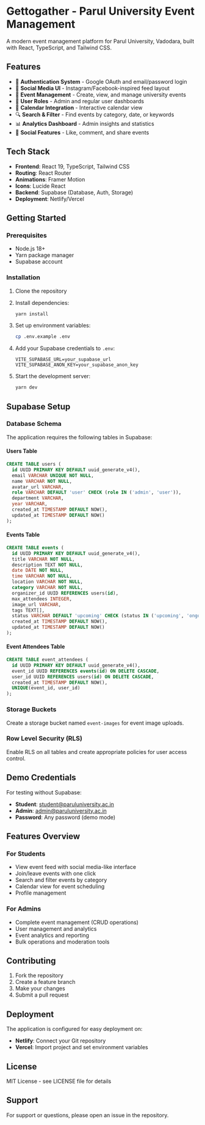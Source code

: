 # Gettogather - Parul University Event Management

A modern event management platform for Parul University, Vadodara, built with React, TypeScript, and Tailwind CSS.

## Features

- 🔐 **Authentication System** - Google OAuth and email/password login
- 📱 **Social Media UI** - Instagram/Facebook-inspired feed layout
- 🎯 **Event Management** - Create, view, and manage university events
- 👥 **User Roles** - Admin and regular user dashboards
- 📅 **Calendar Integration** - Interactive calendar view
- 🔍 **Search & Filter** - Find events by category, date, or keywords
- 📊 **Analytics Dashboard** - Admin insights and statistics
- 💬 **Social Features** - Like, comment, and share events

## Tech Stack

- **Frontend**: React 19, TypeScript, Tailwind CSS
- **Routing**: React Router
- **Animations**: Framer Motion
- **Icons**: Lucide React
- **Backend**: Supabase (Database, Auth, Storage)
- **Deployment**: Netlify/Vercel

## Getting Started

### Prerequisites

- Node.js 18+ 
- Yarn package manager
- Supabase account

### Installation

1. Clone the repository
2. Install dependencies:
   ```bash
   yarn install
   ```

3. Set up environment variables:
   ```bash
   cp .env.example .env
   ```
   
4. Add your Supabase credentials to `.env`:
   ```
   VITE_SUPABASE_URL=your_supabase_url
   VITE_SUPABASE_ANON_KEY=your_supabase_anon_key
   ```

5. Start the development server:
   ```bash
   yarn dev
   ```

## Supabase Setup

### Database Schema

The application requires the following tables in Supabase:

#### Users Table
```sql
CREATE TABLE users (
  id UUID PRIMARY KEY DEFAULT uuid_generate_v4(),
  email VARCHAR UNIQUE NOT NULL,
  name VARCHAR NOT NULL,
  avatar_url VARCHAR,
  role VARCHAR DEFAULT 'user' CHECK (role IN ('admin', 'user')),
  department VARCHAR,
  year VARCHAR,
  created_at TIMESTAMP DEFAULT NOW(),
  updated_at TIMESTAMP DEFAULT NOW()
);
```

#### Events Table
```sql
CREATE TABLE events (
  id UUID PRIMARY KEY DEFAULT uuid_generate_v4(),
  title VARCHAR NOT NULL,
  description TEXT NOT NULL,
  date DATE NOT NULL,
  time VARCHAR NOT NULL,
  location VARCHAR NOT NULL,
  category VARCHAR NOT NULL,
  organizer_id UUID REFERENCES users(id),
  max_attendees INTEGER,
  image_url VARCHAR,
  tags TEXT[],
  status VARCHAR DEFAULT 'upcoming' CHECK (status IN ('upcoming', 'ongoing', 'completed')),
  created_at TIMESTAMP DEFAULT NOW(),
  updated_at TIMESTAMP DEFAULT NOW()
);
```

#### Event Attendees Table
```sql
CREATE TABLE event_attendees (
  id UUID PRIMARY KEY DEFAULT uuid_generate_v4(),
  event_id UUID REFERENCES events(id) ON DELETE CASCADE,
  user_id UUID REFERENCES users(id) ON DELETE CASCADE,
  created_at TIMESTAMP DEFAULT NOW(),
  UNIQUE(event_id, user_id)
);
```

### Storage Buckets

Create a storage bucket named `event-images` for event image uploads.

### Row Level Security (RLS)

Enable RLS on all tables and create appropriate policies for user access control.

## Demo Credentials

For testing without Supabase:
- **Student**: student@paruluniversity.ac.in
- **Admin**: admin@paruluniversity.ac.in
- **Password**: Any password (demo mode)

## Features Overview

### For Students
- View event feed with social media-like interface
- Join/leave events with one click
- Search and filter events by category
- Calendar view for event scheduling
- Profile management

### For Admins
- Complete event management (CRUD operations)
- User management and analytics
- Event analytics and reporting
- Bulk operations and moderation tools

## Contributing

1. Fork the repository
2. Create a feature branch
3. Make your changes
4. Submit a pull request

## Deployment

The application is configured for easy deployment on:
- **Netlify**: Connect your Git repository
- **Vercel**: Import project and set environment variables

## License

MIT License - see LICENSE file for details

## Support

For support or questions, please open an issue in the repository.
